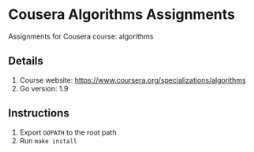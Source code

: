 # Cousera Algorithms Assignments

Assignments for Cousera course: algorithms

## Details

1. Course website: https://www.coursera.org/specializations/algorithms
2. Go version: 1.9

## Instructions

1. Export `GOPATH` to the root path
2. Run `make install`
